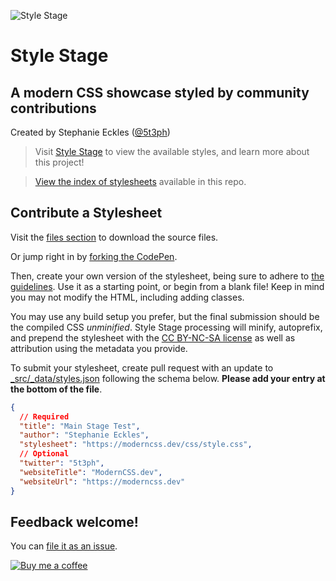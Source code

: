 ![Style Stage](https://repository-images.githubusercontent.com/276970401/fb04d000-bf10-11ea-9e96-3788ae2b16f7)

# Style Stage

## A modern CSS showcase styled by community contributions

Created by Stephanie Eckles ([@5t3ph](https://twitter.com/5t3ph))

> Visit [Style Stage](https://stylestage.moderncss.dev) to view the available styles, and learn more about this project!

> [View the index of stylesheets](https://github.com/5t3ph/stylestage/blob/main/StylesIndex.md) available in this repo.

## Contribute a Stylesheet

Visit the [files section](https://stylestage.moderncss.dev/) to download the source files.

Or jump right in by [forking the CodePen](https://codepen.io/5t3ph/pen/b493845ae41e836889dd84fdbb0f5291).

Then, create your own version of the stylesheet, being sure to adhere to [the guidelines](https://stylestage.moderncss.dev/guidelines/). Use it as a starting point, or begin from a blank file! Keep in mind you may not modify the HTML, including adding classes.

You may use any build setup you prefer, but the final submission should be the compiled CSS _unminified_. Style Stage processing will minify, autoprefix, and prepend the stylesheet with the [CC BY-NC-SA license](https://creativecommons.org/licenses/by-nc-sa/3.0/) as well as attribution using the metadata you provide.

To submit your stylesheet, create pull request with an update to [\_src/\_data/styles.json](https://github.com/5t3ph/stylestage/blob/main/src/_data/styles.json) following the schema below. **Please add your entry at the bottom of the file**.

```json
{
  // Required
  "title": "Main Stage Test",
  "author": "Stephanie Eckles",
  "stylesheet": "https://moderncss.dev/css/style.css",
  // Optional
  "twitter": "5t3ph",
  "websiteTitle": "ModernCSS.dev",
  "websiteUrl": "https://moderncss.dev"
}
```

## Feedback welcome!

You can [file it as an issue](https://github.com/5t3ph/stylestage/issues).

[![Buy me a coffee](https://cdn.buymeacoffee.com/buttons/default-violet.png)](https://www.buymeacoffee.com/moderncss)
